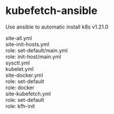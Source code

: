 # kubefetch-ansible
Use ansible to automatic install k8s v1.21.0  


site-all.yml  
	site-init-hosts.yml  
		role: set-default/main.yml  
		role: init-host/main.yml  
			sysctl.yml  
			kubelet.yml  
	site-docker.yml  
		role: set-default  
    role: docker  
	site-kubefetch.yml  
		role: set-default  
  	role: kfh-init  
